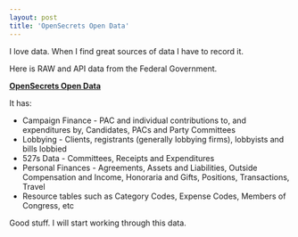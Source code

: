 ```yaml
---
layout: post
title: 'OpenSecrets Open Data'
---
```

I love data. When I find great sources of data I have to record it.<p></p>
Here is RAW and API data from the Federal Government.<p></p>
<strong><a href="http://www.opensecrets.org/action/data.php">OpenSecrets Open Data</a></strong><p></p>
It has:
<ul class="mainlist">
	<li>Campaign Finance - PAC and individual contributions to, and expenditures by, Candidates, PACs and Party Committees</li>
	<li>Lobbying - Clients, registrants (generally lobbying firms), lobbyists and bills lobbied</li>
	<li>527s Data - Committees, Receipts and Expenditures</li>
	<li>Personal Finances - Agreements, Assets and Liabilities, Outside Compensation and Income, Honoraria and Gifts, Positions, Transactions, Travel</li>
	<li>Resource tables such as Category Codes, Expense Codes, Members of Congress, etc</li>
</ul>
Good stuff. I will start working through this data.
